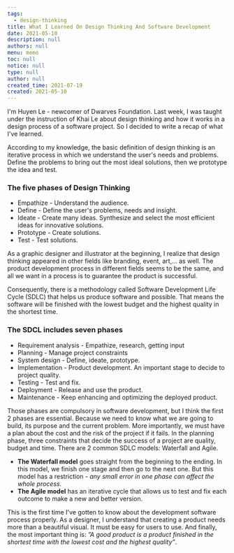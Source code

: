 ```yaml
---
tags: 
  - design-thinking
title: What I Learned On Design Thinking And Software Development
date: 2021-05-10
description: null
authors: null
menu: memo
toc: null
notice: null
type: null
author: null
created_time: 2021-07-19
created: 2021-05-10
---
```


I'm Huyen Le - newcomer of Dwarves Foundation. Last week, I was taught under the instruction of Khai Le about design thinking and how it works in a design process of a software project. So I decided to write a recap of what I've learned.


According to my knowledge, the basic definition of design thinking is an iterative process in which we understand the user's needs and problems. Define the problems to bring out the most ideal solutions, then we prototype the idea and test.


### The five phases of Design Thinking

* Empathize - Understand the audience.
* Define - Define the user's problems, needs and insight.
* Ideate - Create many ideas. Synthesize and select the most efficient ideas for innovative solutions.
* Prototype - Create solutions.
* Test - Test solutions.

As a graphic designer and illustrator at the beginning, I realize that design thinking appeared in other fields like branding, event, art,... as well. The product development process in different fields seems to be the same, and all we want in a process is to guarantee the product is successful. 

Consequently, there is a methodology called Software Development Life Cycle (SDLC) that helps us produce software and possible. That means the software will be finished with the lowest budget and the highest quality in the shortest time.


### The SDCL includes seven phases

* Requirement analysis - Empathize, research, getting input
* Planning - Manage project constraints
* System design - Define, ideate, prototype.
* Implementation - Product development. An important stage to decide to project quality.
* Testing - Test and fix.
* Deployment - Release and use the product.
* Maintenance - Keep enhancing and optimizing the deployed product.

Those phases are compulsory in software development, but I think the first 2 phases are essential. Because we need to know what we are going to build, its purpose and the current problem. More importantly, we must have a plan about the cost and the risk of the project if it fails. In the planning phase, three constraints that decide the success of a project are quality, budget and time. There are 2 common SDLC models: Waterfall and Agile.

* **The Waterfall model** goes straight from the beginning to the ending. In this model, we finish one stage and then go to the next one. But this model has a restriction - *any small error in one phase can affect the whole process.*
* **The Agile model** has an iterative cycle that allows us to test and fix each outcome to make a new and better version.

This is the first time I've gotten to know about the development software process properly. As a designer, I understand that creating a product needs more than a beautiful visual. It must be easy for users to use. And finally, the most important thing is: *”A good product is a product finished in the shortest time with the lowest cost and the highest quality”*.
